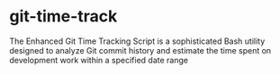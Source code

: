 # git-time-track
The Enhanced Git Time Tracking Script is a sophisticated Bash utility designed to analyze Git commit history and estimate the time spent on development work within a specified date range
